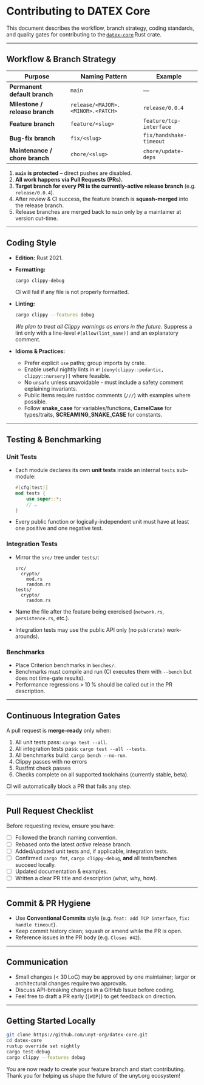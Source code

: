 # Contributing to **DATEX Core**

This document describes the workflow, branch strategy, coding standards, and quality gates for contributing to the [`datex-core`](https://github.com/unyt-org/datex-core) Rust crate.

---

## Workflow & Branch Strategy

| Purpose                        | Naming Pattern                    | Example                 |
| ------------------------------ | --------------------------------- | ----------------------- |
| **Permanent default branch**   | `main`                            | —                       |
| **Milestone / release branch** | `release/<MAJOR>.<MINOR>.<PATCH>` | `release/0.0.4`         |
| **Feature branch**             | `feature/<slug>`                  | `feature/tcp-interface` |
| **Bug-fix branch**             | `fix/<slug>`                      | `fix/handshake-timeout` |
| **Maintenance / chore branch** | `chore/<slug>`                    | `chore/update-deps`     |

1. **`main` is protected** – direct pushes are disabled.
2. **All work happens via Pull Requests (PRs).**
3. **Target branch for every PR is the currently-active release branch** (e.g. `release/0.0.4`).
4. After review & CI success, the feature branch is **squash-merged** into the release branch.
5. Release branches are merged back to `main` only by a maintainer at version cut-time.

---

## Coding Style

* **Edition:** Rust 2021.

* **Formatting:**

  ```bash
  cargo clippy-debug
  ```

  CI will fail if any file is not properly formatted.

* **Linting:**

  ```bash
  cargo clippy --features debug
  ```

  *We plan to treat all Clippy warnings as errors in the future.* Suppress a lint only with a line-level `#[allow(lint_name)]` and an explanatory comment.

* **Idioms & Practices:**

  * Prefer explicit `use` paths; group imports by crate.
  * Enable useful nightly lints in `#![deny(clippy::pedantic, clippy::nursery)]` where feasible.
  * No `unsafe` unless unavoidable - must include a safety comment explaining invariants.
  * Public items require rustdoc comments (`///`) with examples where possible.
  * Follow **snake\_case** for variables/functions, **CamelCase** for types/traits, **SCREAMING\_SNAKE\_CASE** for constants.

---

## Testing & Benchmarking

### Unit Tests

* Each module declares its own **unit tests** inside an internal `tests` sub-module:

  ```rust
  #[cfg(test)]
  mod tests {
      use super::*;
      // …
  }
  ```

* Every public function or logically-independent unit must have at least one positive and one negative test.

### Integration Tests

* Mirror the `src/` tree under `tests/`:

  ```
  src/
    crypto/
      mod.rs
      random.rs
  tests/
    crypto/
      random.rs
  ```

* Name the file after the feature being exercised (`network.rs`, `persistence.rs`, etc.).

* Integration tests may use the public API only (no `pub(crate)` work-arounds).

### Benchmarks

* Place Criterion benchmarks in `benches/`.
* Benchmarks must compile and run (CI executes them with `--bench` but does not time-gate results).
* Performance regressions > 10 % should be called out in the PR description.

---

## Continuous Integration Gates

A pull request is **merge-ready** only when:

1. All unit tests pass: `cargo test --all`.
2. All integration tests pass: `cargo test --all --tests`.
3. All benchmarks build: `cargo bench --no-run`.
4. Clippy passes with no errors
5. Rustfmt check passes
6. Checks complete on all supported toolchains (currently stable, beta).

CI will automatically block a PR that fails any step.

---

## Pull Request Checklist

Before requesting review, ensure you have:

* [ ] Followed the branch naming convention.
* [ ] Rebased onto the latest *active* release branch.
* [ ] Added/updated unit tests and, if applicable, integration tests.
* [ ] Confirmed `cargo fmt`, `cargo clippy-debug`, **and** all tests/benches succeed locally.
* [ ] Updated documentation & examples.
* [ ] Written a clear PR title and description (what, why, how).

---

## Commit & PR Hygiene

* Use **Conventional Commits** style (e.g. `feat: add TCP interface`, `fix: handle timeout`).
* Keep commit history clean; squash or amend while the PR is open.
* Reference issues in the PR body (e.g. `Closes #42`).

---

## Communication

* Small changes (< 30 LoC) may be approved by one maintainer; larger or architectural changes require two approvals.
* Discuss API-breaking changes in a GitHub Issue before coding.
* Feel free to draft a PR early (`[WIP]`) to get feedback on direction.

---

## Getting Started Locally

```bash
git clone https://github.com/unyt-org/datex-core.git
cd datex-core
rustup override set nightly
cargo test-debug
cargo clippy --features debug
```

You are now ready to create your feature branch and start contributing.
Thank you for helping us shape the future of the unyt.org ecosystem!
